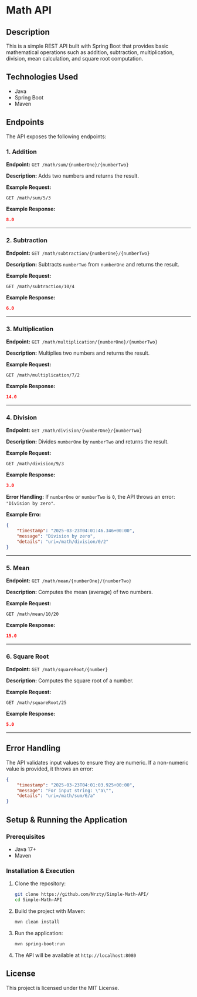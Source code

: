 # Math API

## Description
This is a simple REST API built with Spring Boot that provides basic mathematical operations such as addition, subtraction, multiplication, division, mean calculation, and square root computation.

## Technologies Used
- Java
- Spring Boot
- Maven

## Endpoints
The API exposes the following endpoints:

### 1. Addition
**Endpoint:** `GET /math/sum/{numberOne}/{numberTwo}`

**Description:** Adds two numbers and returns the result.

**Example Request:**
```
GET /math/sum/5/3
```

**Example Response:**
```json
8.0
```

---

### 2. Subtraction
**Endpoint:** `GET /math/subtraction/{numberOne}/{numberTwo}`

**Description:** Subtracts `numberTwo` from `numberOne` and returns the result.

**Example Request:**
```
GET /math/subtraction/10/4
```

**Example Response:**
```json
6.0
```

---

### 3. Multiplication
**Endpoint:** `GET /math/multiplication/{numberOne}/{numberTwo}`

**Description:** Multiplies two numbers and returns the result.

**Example Request:**
```
GET /math/multiplication/7/2
```

**Example Response:**
```json
14.0
```

---

### 4. Division
**Endpoint:** `GET /math/division/{numberOne}/{numberTwo}`

**Description:** Divides `numberOne` by `numberTwo` and returns the result.

**Example Request:**
```
GET /math/division/9/3
```

**Example Response:**
```json
3.0
```

**Error Handling:** If `numberOne` or `numberTwo` is `0`, the API throws an error: `"Division by zero"`.

**Example Erro:**
```json
{
    "timestamp": "2025-03-23T04:01:46.346+00:00",
    "message": "Division by zero",
    "details": "uri=/math/division/0/2"
}
```

---

### 5. Mean
**Endpoint:** `GET /math/mean/{numberOne}/{numberTwo}`

**Description:** Computes the mean (average) of two numbers.

**Example Request:**
```
GET /math/mean/10/20
```

**Example Response:**
```json
15.0
```

---

### 6. Square Root
**Endpoint:** `GET /math/squareRoot/{number}`

**Description:** Computes the square root of a number.

**Example Request:**
```
GET /math/squareRoot/25
```

**Example Response:**
```json
5.0
```

---

## Error Handling
The API validates input values to ensure they are numeric. If a non-numeric value is provided, it throws an error:
```json
{
    "timestamp": "2025-03-23T04:01:03.925+00:00",
    "message": "For input string: \"a\"",
    "details": "uri=/math/sum/6/a"
}
```

## Setup & Running the Application

### Prerequisites
- Java 17+
- Maven

### Installation & Execution
1. Clone the repository:
   ```sh
   git clone https://github.com/Nrzty/Simple-Math-API/
   cd Simple-Math-API
   ```
2. Build the project with Maven:
   ```sh
   mvn clean install
   ```
3. Run the application:
   ```sh
   mvn spring-boot:run
   ```
4. The API will be available at `http://localhost:8080`

## License
This project is licensed under the MIT License.

